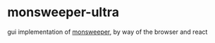 # monsweeper-ultra

gui implementation of [monsweeper](https://github.com/rgibbons-dev/monsweeper), by way of the browser and react